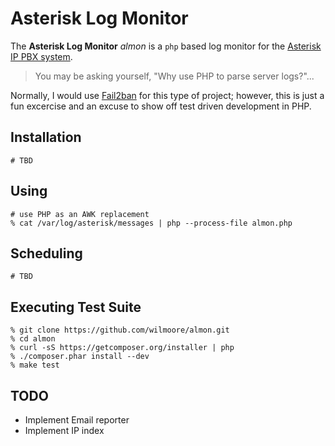 # Asterisk Log Monitor

The **Asterisk Log Monitor** _almon_ is a `php` based log monitor for the [Asterisk IP PBX system][asterisk].

> You may be asking yourself, "Why use PHP to parse server logs?"...

Normally, I would use [Fail2ban][] for this type of project; however, this is just a fun excercise and an excuse to show off test driven development in PHP.

## Installation

```
# TBD
```

## Using

```
# use PHP as an AWK replacement
% cat /var/log/asterisk/messages | php --process-file almon.php
```

## Scheduling

```
# TBD
```

## Executing Test Suite

```
% git clone https://github.com/wilmoore/almon.git
% cd almon
% curl -sS https://getcomposer.org/installer | php
% ./composer.phar install --dev
% make test
```

## TODO

- Implement Email reporter
- Implement IP index


[asterisk]:   http://www.asterisk.org/
[fail2ban]:   http://www.fail2ban.org/
